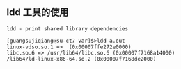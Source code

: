 ## ldd 工具的使用

    ldd - print shared library dependencies
   
    [guangsujiqiang@su-ct7 var]$>ldd a.out 
	linux-vdso.so.1 =>  (0x00007ffe272e0000)
	libc.so.6 => /usr/lib64/libc.so.6 (0x00007f7168a14000)
	/lib64/ld-linux-x86-64.so.2 (0x00007f7168de2000)
